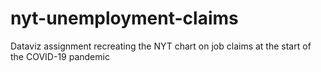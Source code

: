 # nyt-unemployment-claims
Dataviz assignment recreating the NYT chart on job claims at the start of the COVID-19 pandemic
